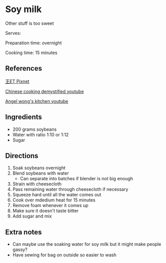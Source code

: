 # Soy milk

Other stuff is too sweet

Serves:

Preparation time: overnight

Cooking time: 15 minutes

## References

[王ET Pixnet](http://wetproteome.pixnet.net/blog/post/349318415)

[Chinese cooking demystified youtube](https://www.youtube.com/watch?v=_9nxEsNe84U)

[Angel wong's kitchen youtube](https://www.youtube.com/watch?v=iJkDyWERTSM)

## Ingredients

- 200 grams soybeans
- Water with ratio 1:10 or 1:12
- Sugar

## Directions

1. Soak soybeans overnight
2. Blend soybeans with water
    - Can separate into batches if blender is not big enough
3. Strain with cheesecloth
4. Pass remaining water through cheesecloth if necessary
5. Squeeze hard until all the water comes out
6. Cook over mdedium heat for 15 minutes
7. Remove foam whenever it comes up
8. Make sure it doesn't taste bitter
9. Add sugar and mix

## Extra notes

- Can maybe use the soaking water for soy milk but it might make people gassy?
- Have sewing for bag on outside so easier to wash
